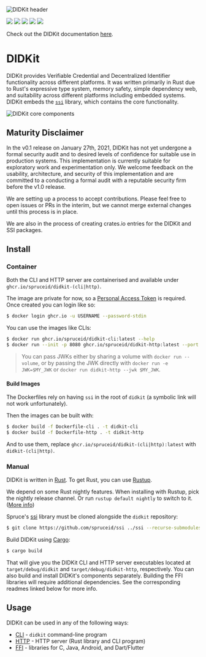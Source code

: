 ![DIDKit header](https://spruceid.dev/assets/images/didkithead-52d41d35622b77d7662965794aa33eff.png)

[![](https://img.shields.io/badge/Docker-19.03.x-blue)](https://www.docker.com/) [![](https://img.shields.io/badge/Rust-v1.49.0-orange)](https://www.rust-lang.org/) [![](https://img.shields.io/badge/ssi-v0.1-green)](https://www.github.com/spruceid/ssi) [![](https://img.shields.io/badge/License-Apache--2.0-green)](https://github.com/spruceid/didkit/blob/main/LICENSE) [![](https://img.shields.io/twitter/follow/sprucesystems?label=Follow&style=social)](https://twitter.com/sprucesystems) 

Check out the DIDKit documentation [here](https://spruceid.dev/docs/didkit/).

# DIDKit

DIDKit provides Verifiable Credential and Decentralized Identifier
functionality across different platforms. It was written primarily in Rust due
to Rust's expressive type system, memory safety, simple dependency web, and
suitability across different platforms including embedded systems. DIDKit
embeds the [`ssi`](https://github.com/spruceid/ssi) library, which contains the
core functionality.

![DIDKit core components](https://spruceid.dev/assets/images/didkit-core-components-7abba2778ffe8dde24997f305e706bd8.png)

## Maturity Disclaimer
In the v0.1 release on January 27th, 2021, DIDKit has not yet undergone a
formal security audit and to desired levels of confidence for suitable use in
production systems. This implementation is currently suitable for exploratory
work and experimentation only. We welcome feedback on the usability,
architecture, and security of this implementation and are committed to a
conducting a formal audit with a reputable security firm before the v1.0
release.

We are setting up a process to accept contributions. Please feel free to open
issues or PRs in the interim, but we cannot merge external changes until this
process is in place.

We are also in the process of creating crates.io entries for the DIDKit and SSI
packages.

## Install

### Container

Both the CLI and HTTP server are containerised and available under
`ghcr.io/spruceid/didkit-(cli|http)`.

The image are private for now, so a [Personal Access Token](https://docs.github.com/en/free-pro-team@latest/github/authenticating-to-github/creating-a-personal-access-token)
is required. Once created you can login like so:
```bash
$ docker login ghcr.io -u USERNAME --password-stdin
```

You can use the images like CLIs:
```bash
$ docker run ghcr.io/spruceid/didkit-cli:latest --help
$ docker run --init -p 8080 ghcr.io/spruceid/didkit-http:latest --port 8080
```

> You can pass JWKs either by sharing a volume with `docker run --volume`, or by passing the JWK directly with `docker run -e JWK=$MY_JWK` or `docker run didkit-http --jwk $MY_JWK`.

#### Build Images

The Dockerfiles rely on having `ssi` in the root of `didkit` (a symbolic link will not work unfortunately).

Then the images can be built with:
```bash
$ docker build -f Dockerfile-cli . -t didkit-cli
$ docker build -f Dockerfile-http . -t didkit-http
```

And to use them, replace `ghcr.io/spruceid/didkit-(cli|http):latest` with `didkit-(cli|http)`.

### Manual

DIDKit is written in [Rust][]. To get Rust, you can use [Rustup][].

We depend on some Rust nightly features. When installing with Rustup, pick the nightly release channel. Or run `rustup default nightly` to switch to it.
([More info][installing-rust])

Spruce's [ssi][] library must be cloned alongside the `didkit` repository:
```sh
$ git clone https://github.com/spruceid/ssi ../ssi --recurse-submodules
```

Build DIDKit using [Cargo][]:
```sh
$ cargo build
```
That will give you the DIDKit CLI and HTTP server executables located at
`target/debug/didkit` and `target/debug/didkit-http`, respectively. You can also build and install DIDKit's components separately. Building the FFI libraries will require additional dependencies. See the corresponding readmes linked below for more info.

## Usage

DIDKit can be used in any of the following ways:

- [CLI](cli/) - `didkit` command-line program
- [HTTP](http/) - HTTP server (Rust library and CLI program)
- [FFI](lib/FFI.md) - libraries for C, Java, Android, and Dart/Flutter

[Rust]: https://www.rust-lang.org/
[rustup]: https://rustup.rs/
[Cargo]: https://doc.rust-lang.org/cargo/
[ssi]: https://github.com/spruceid/ssi
[installing-rust]: https://doc.rust-lang.org/nightly/edition-guide/rust-2018/rustup-for-managing-rust-versions.html
